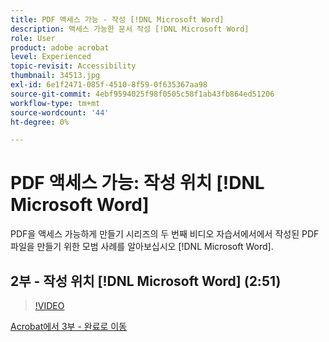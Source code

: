 ```yaml
---
title: PDF 액세스 가능 - 작성 [!DNL Microsoft Word]
description: 액세스 가능한 문서 작성 [!DNL Microsoft Word]
role: User
product: adobe acrobat
level: Experienced
topic-revisit: Accessibility
thumbnail: 34513.jpg
exl-id: 6e1f2471-085f-4510-8f59-0f635367aa98
source-git-commit: 4ebf9594025f98f0505c58f1ab43fb864ed51206
workflow-type: tm+mt
source-wordcount: '44'
ht-degree: 0%

---
```


# PDF 액세스 가능: 작성 위치 [!DNL Microsoft Word]

PDF을 액세스 가능하게 만들기 시리즈의 두 번째 비디오 자습서에서에서 작성된 PDF 파일을 만들기 위한 모범 사례를 알아보십시오 [!DNL Microsoft Word].

## 2부 - 작성 위치 [!DNL Microsoft Word] (2:51)

>[!VIDEO](https://video.tv.adobe.com/v/34513?quality=12&learn=on&hidetitle=true)

[Acrobat에서 3부 - 완료로 이동](finishing-in-acrobat.md)